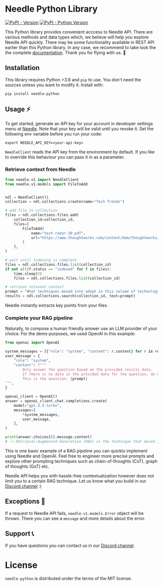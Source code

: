 # Needle Python Library

[![PyPI - Version](https://img.shields.io/pypi/v/needle-python.svg)](https://pypi.org/project/needle-python)
[![PyPI - Python Version](https://img.shields.io/pypi/pyversions/needle-python.svg)](https://pypi.org/project/needle-python)

This Python library provides convenient acccess to Needle API. There are various methods and data types which, we believe will help you explore Needle API quickly. There may be some functionality available in REST API earlier than this Python library. In any case, we recommend to take look the the complete [documentation](https://docs.needle.app). Thank you for flying with us. 🚀

## Installation

This library requires Python >3.8 and `pip` to use. You don't need the sources unless you want to modify it. Install with:

```
pip install needle-python
```

## Usage ⚡️

To get started, generate an API key for your account in developer settings menu at [Needle](https://needle.app). Note that your key will be valid until you revoke it. Set the following env variable before you run your code:

```
export NEEDLE_API_KEY=<your-api-key>
```

`NeedleClient` reads the API key from the environment by default. If you like to override this behaviour you can pass it in as a parameter. 

### Retrieve context from Needle

```python
from needle.v1 import NeedleClient
from needle.v1.models import FileToAdd


ndl = NeedleClient()
collection = ndl.collections.create(name="Tech Trends")

# add file to collection
files = ndl.collections.files.add(
    collection_id=collection_id,
    files=[
        FileToAdd(
            name="tech-radar-30.pdf",
            url="https://www.thoughtworks.com/content/dam/thoughtworks/documents/radar/2024/04/tr_technology_radar_vol_30_en.pdf",
        )
    ],
)

# wait until indexing is complete
files = ndl.collections.files.list(collection_id)
if not all(f.status == "indexed" for f in files):
    time.sleep(5)
    files = ndl.collections.files.list(collection_id)

# retrieve relevant context
prompt = "What techniques moved into adopt in this volume of technology radar?"
results = ndl.collections.search(collection_id, text=prompt)
```

Needle instantly extracts key points from your files.

### Complete your RAG pipeline

Naturally, to compose a human friendly answer use an LLM provider of your choice. For the demo purposes, we used OpenAI in this example:

```python
from openai import OpenAI

system_messages = [{"role": "system", "content": r.content} for r in results] # results from Needle
user_message = {
    "role": "system",
    "content": f"""
        Only answer the question based on the provided results data. 
        If there is no data in the provided data for the question, do not try to generate an answer.
        This is the question: {prompt}
""",
}

openai_client = OpenAI()
answer = openai_client.chat.completions.create(
    model="gpt-3.5-turbo",
    messages=[
        *system_messages,
        user_message,
    ],
)

print(answer.choices[0].message.content)
# -> Retrieval-Augmented Generation (RAG) is the technique that moved into "Adopt" in this volume of the Technology Radar.
```

This is one basic example of a RAG pipeline you can quicklu implement using Needle and OpenAI. Feel free to engineer more precise prompts and explore other prompting techniques such as chain-of-thoughts (CoT), graph of thoughts (GoT) etc. 

Needle API helps you with hassle-free contextualization however does not limit you to a certain RAG technique. Let us know what you build in our [Discord channel](https://discord.gg/JzJcHgTyZx) :)

## Exceptions 🧨

If a request to Needle API fails, `needle.v1.models.Error` object will be thrown. There you can see a `message` and more details about the error.

## Support 📞

If you have questions you can contact us in our [Discord channel](https://discord.gg/JzJcHgTyZx). 

# License

`needle-python` is distributed under the terms of the MIT license.
